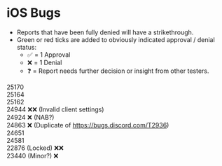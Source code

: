 # iOS Bugs
- Reports that have been fully denied will have a strikethrough.  
- Green or red ticks are added to obviously indicated approval / denial status: 
  - ✅ = 1 Approval
  - ❌ = 1 Denial
  - ❓ = Report needs further decision or insight from other testers. 
      
25170  
25164  
25162  
24944 ❌❌ (Invalid client settings)   
24924 ❌ (NAB?)  
24863 ❌ (Duplicate of https://bugs.discord.com/T2936)  
24651  
24581  
22876 (Locked) ❌❌   
23440 (Minor?) ❌
